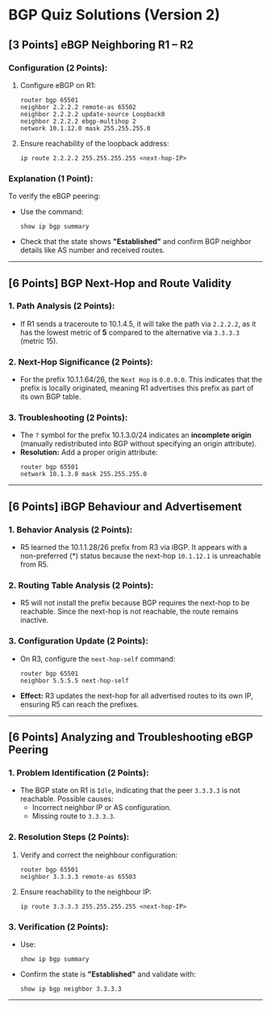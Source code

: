 
# BGP Quiz Solutions (Version 2)

## **[3 Points] eBGP Neighboring R1 – R2**

### **Configuration (2 Points):**
1. Configure eBGP on R1:
    ```shell
    router bgp 65501
    neighbor 2.2.2.2 remote-as 65502
    neighbor 2.2.2.2 update-source Loopback0
    neighbor 2.2.2.2 ebgp-multihop 2
    network 10.1.12.0 mask 255.255.255.0
    ```
2. Ensure reachability of the loopback address:
    ```shell
    ip route 2.2.2.2 255.255.255.255 <next-hop-IP>
    ```

### **Explanation (1 Point):**
To verify the eBGP peering:
- Use the command:
    ```shell
    show ip bgp summary
    ```
- Check that the state shows **"Established"** and confirm BGP neighbor details like AS number and received routes.

---

## **[6 Points] BGP Next-Hop and Route Validity**

### **1. Path Analysis (2 Points):**
- If R1 sends a traceroute to 10.1.4.5, it will take the path via `2.2.2.2`, as it has the lowest metric of **5** compared to the alternative via `3.3.3.3` (metric 15).

### **2. Next-Hop Significance (2 Points):**
- For the prefix 10.1.1.64/26, the `Next Hop` is `0.0.0.0`. This indicates that the prefix is locally originated, meaning R1 advertises this prefix as part of its own BGP table.

### **3. Troubleshooting (2 Points):**
- The `?` symbol for the prefix 10.1.3.0/24 indicates an **incomplete origin** (manually redistributed into BGP without specifying an origin attribute).
- **Resolution:**
    Add a proper origin attribute:
    ```shell
    router bgp 65501
    network 10.1.3.0 mask 255.255.255.0
    ```

---

## **[6 Points] iBGP Behaviour and Advertisement**

### **1. Behavior Analysis (2 Points):**
- R5 learned the 10.1.1.28/26 prefix from R3 via iBGP. It appears with a non-preferred (*) status because the next-hop `10.1.12.1` is unreachable from R5.

### **2. Routing Table Analysis (2 Points):**
- R5 will not install the prefix because BGP requires the next-hop to be reachable. Since the next-hop is not reachable, the route remains inactive.

### **3. Configuration Update (2 Points):**
- On R3, configure the `next-hop-self` command:
    ```shell
    router bgp 65501
    neighbor 5.5.5.5 next-hop-self
    ```
- **Effect:** R3 updates the next-hop for all advertised routes to its own IP, ensuring R5 can reach the prefixes.

---

## **[6 Points] Analyzing and Troubleshooting eBGP Peering**

### **1. Problem Identification (2 Points):**
- The BGP state on R1 is `Idle`, indicating that the peer `3.3.3.3` is not reachable. Possible causes:
  - Incorrect neighbor IP or AS configuration.
  - Missing route to `3.3.3.3`.

### **2. Resolution Steps (2 Points):**
1. Verify and correct the neighbour configuration:
    ```shell
    router bgp 65501
    neighbor 3.3.3.3 remote-as 65503
    ```
2. Ensure reachability to the neighbour IP:
    ```shell
    ip route 3.3.3.3 255.255.255.255 <next-hop-IP>
    ```

### **3. Verification (2 Points):**
- Use:
    ```shell
    show ip bgp summary
    ```
- Confirm the state is **"Established"** and validate with:
    ```shell
    show ip bgp neighbor 3.3.3.3
    ```

---

